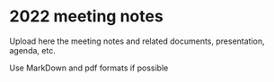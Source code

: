 # 2022 meeting notes

Upload here the meeting notes and related documents, presentation, agenda, etc.

Use MarkDown and pdf formats if possible
